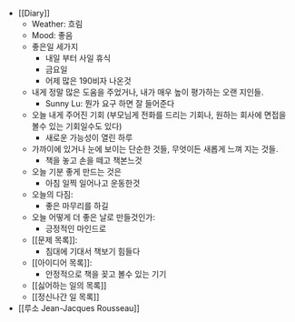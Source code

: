 - [[Diary]]
    - Weather: 흐림
    - Mood: 좋음
    - 좋은일 세가지
        - 내일 부터 사일 휴식
        - 금요일
        - 어제 많은 190비자 나온것
    - 내게 정말 많은 도움을 주었거나, 내가 매우 높이 평가하는 오랜 지인들.
        - Sunny Lu: 뭔가 요구 하면 잘 들어준다
    - 오늘 내게 주어진 기회 (부모님게 전화를 드리는 기회나, 원하는 회사에 면접을 볼수 있는 기회일수도 있다)
        - 새로운 가능성이 열린 하루
    - 가까이에 있거나 눈에 보이는 단순한 것들, 무엇이든 새롭게 느껴 지는 것들.
        - 책을 놓고 손을 떼고 책본느것
    - 오늘 기분 좋게 만드는 것은
        - 아침 일찍 일어나고 운동한것
    - 오늘의 다짐:
        - 좋은 마무리를 하길
    - 오늘 어떻게 더 좋은 날로 만들것인가:
        - 긍정적인 마인드로
    - [[문제 목록]]:
        - 침대에 기대서 책보기 힘들다
    - [[아이디어 목록]]:
        - 안정적으로 책을 꽂고 볼수 있는 기기
    - [[싫어하는 일의 목록]]
    - [[정신나간 일 목록]]
- [[루소 Jean-Jacques Rousseau]]
